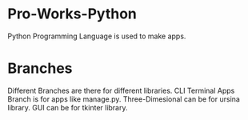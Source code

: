 # Pro-Works-Python
Python Programming Language is used to make apps.

# Branches
Different Branches are there for different libraries. CLI Terminal Apps Branch is for apps like manage.py. Three-Dimesional can be for ursina library. GUI can be for tkinter library.
